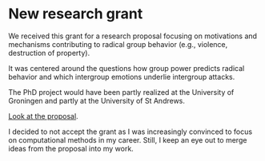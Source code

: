 <h1> New research grant </h1>

We received this grant for a research proposal focusing on motivations and mechanisms contributing to radical group behavior (e.g., violence, destruction of property). 

It was centered around the questions how group power predicts radical behavior and which intergroup emotions underlie intergroup attacks.

The PhD project would have been partly realized at the University of Groningen and partly at the University of St Andrews.

[Look at the proposal](assets/blog_images/proposal.pdf).

I decided to not accept the grant as I was increasingly convinced to focus on computational methods in my career. Still, I keep an eye out to merge ideas from the proposal into my work.
